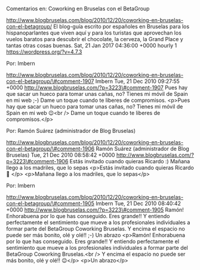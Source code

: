 Comentarios en: Coworking en Bruselas con el BetaGroup

http://www.blogbruselas.com/blog/2010/12/20/coworking-en-bruselas-con-el-betagroup/
El blog-guía escrito por españoles en Bruselas para los hispanoparlantes
que viven aquí y para los turistas que aprovechan los vuelos baratos
para descubrir el chocolate, la cerveza, la Grand Place y tantas otras
cosas buenas. Sat, 21 Jan 2017 04:36:00 +0000 hourly 1
https://wordpress.org/?v=4.7.3

Por: Imbern

http://www.blogbruselas.com/blog/2010/12/20/coworking-en-bruselas-con-el-betagroup/\#comment-1907
Imbern Tue, 21 Dec 2010 09:27:55 +0000
http://www.blogbruselas.com/?p=3223\#comment-1907 Pues hay que sacar un
hueco para tomar unas cañas, no? Tienes mi móvil de Spain en mi web ;-)
Dame un toque cuando te liberes de compromisos. \<p\>Pues hay que sacar
un hueco para tomar unas cañas, no? Tienes mi móvil de Spain en mi web
😉\<br /\> Dame un toque cuando te liberes de compromisos.\</p\>

Por: Ramón Suárez (administrador de Blog Bruselas)

http://www.blogbruselas.com/blog/2010/12/20/coworking-en-bruselas-con-el-betagroup/\#comment-1906
Ramón Suárez (administrador de Blog Bruselas) Tue, 21 Dec 2010 08:58:42
+0000 http://www.blogbruselas.com/?p=3223\#comment-1906 Estás invitado
cuando quieras Ricardo :) Mañana llego a los madriles, que lo sepas
\<p\>Estás invitado cuando quieras Ricardo 🙂 \</p\> \<p\>Mañana llego a
los madriles, que lo sepas\</p\>

Por: Imbern

http://www.blogbruselas.com/blog/2010/12/20/coworking-en-bruselas-con-el-betagroup/\#comment-1905
Imbern Tue, 21 Dec 2010 08:40:42 +0000
http://www.blogbruselas.com/?p=3223\#comment-1905 Ramón! Enhorabuena por
lo que has conseguido. Eres grande!! Y entiendo perfectamente el
sentimiento que mueve a los profesionales individuales a formar parte
del BetaGroup Coworking Bruselas. Y encima el espacio no puede ser más
bonito, olé y olé!! ;-) Un abrazo \<p\>Ramón! Enhorabuena por lo que has
conseguido. Eres grande!! Y entiendo perfectamente el sentimiento que
mueve a los profesionales individuales a formar parte del BetaGroup
Coworking Bruselas.\<br /\> Y encima el espacio no puede ser más bonito,
olé y olé!! 😉\</p\> \<p\>Un abrazo\</p\>
